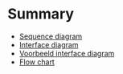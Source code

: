 # Summary

- [Sequence diagram](./sequence_diagram.md)
- [Interface diagram](./interface_diagram)
- [Voorbeeld interface diagram](./voorbeeld_interface_diagram.md)
- [Flow chart](./flow_chart_diagram.md)
  
